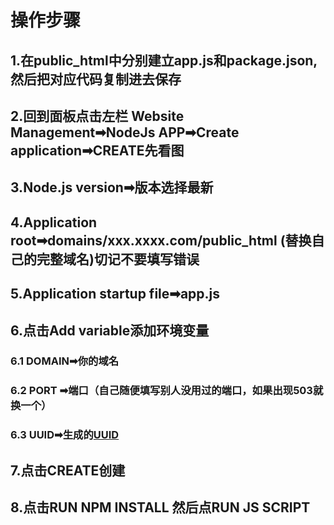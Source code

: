 # 操作步骤
## 1.在public_html中分别建立app.js和package.json,然后把对应代码复制进去保存
## 2.回到面板点击左栏 Website Management➡NodeJs APP➡Create application➡CREATE先看图
## 3.Node.js version➡版本选择最新
## 4.Application root➡domains/xxx.xxxx.com/public_html (替换自己的完整域名)切记不要填写错误
## 5.Application startup file➡app.js
## 6.点击Add variable添加环境变量
   ###  6.1 DOMAIN➡你的域名
   ###  6.2 PORT ➡端口（自己随便填写别人没用过的端口，如果出现503就换一个）
   ###  6.3 UUID➡生成的[UUID](https://1024tools.com/uuid)
## 7.点击CREATE创建
## 8.点击RUN NPM INSTALL 然后点RUN JS SCRIPT
